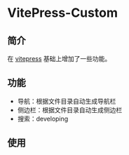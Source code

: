 # VitePress-Custom

## 简介

在 [vitepress](https://vitepress.vuejs.org) 基础上增加了一些功能。

## 功能

- 导航：根据文件目录自动生成导航栏
- 侧边栏：根据文件目录自动生成侧边栏
- 搜索：developing

## 使用


